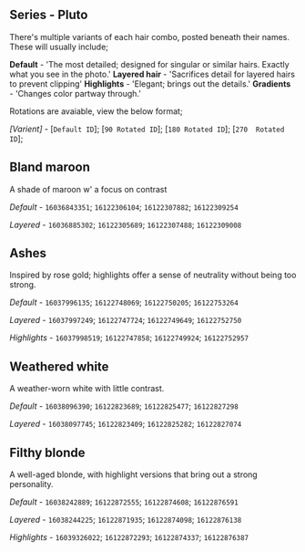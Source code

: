 ## Series - Pluto

There's multiple variants of each hair combo, posted beneath their names. These will usually include;

**Default** - 'The most detailed; designed for singular or similar hairs. Exactly what you see in the photo.'
**Layered hair** - 'Sacrifices detail for layered hairs to prevent clipping'
**Highlights** - 'Elegant; brings out the details.'
**Gradients** - 'Changes color partway through.'

Rotations are avaiable, view the below format;

*[Varient]* - [`Default ID`]; [`90 Rotated ID`]; [`180 Rotated ID`]; [`270  Rotated ID`];

## Bland maroon
A shade of maroon w' a focus on contrast

*Default* - `16036843351`; `16122306104`; `16122307882`; `16122309254`

*Layered* - `16036885302`; `16122305689`; `16122307488`; `16122309008`

## Ashes
Inspired by rose gold; highlights offer a sense of neutrality without being too strong.

*Default* - `16037996135`; `16122748069`; `16122750205`; `16122753264`

*Layered* - `16037997249`; `16122747724`; `16122749649`; `16122752750`

*Highlights* - `16037998519`; `16122747858`; `16122749924`; `16122752957`

## Weathered white
A weather-worn white with little contrast.

*Default* - `16038096390`; `16122823689`; `16122825477`; `16122827298`

*Layered* - `16038097745`; `16122823409`; `16122825282`; `16122827074`

## Filthy blonde
A well-aged blonde, with highlight versions that bring out a strong personality.

*Default* - `16038242889`; `16122872555`; `16122874608`; `16122876591`

*Layered* - `16038244225`; `16122871935`; `16122874098`; `16122876138`

*Highlights* - `16039326022`; `16122872293`; `16122874337`; `16122876387`
